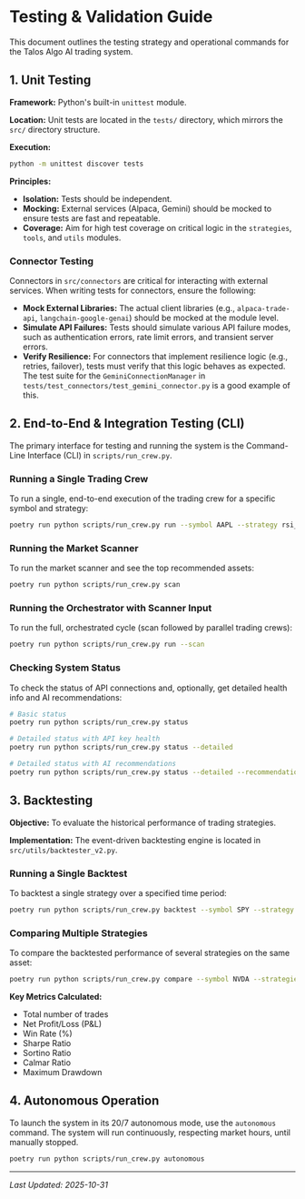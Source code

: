 # Testing & Validation Guide

This document outlines the testing strategy and operational commands for the Talos Algo AI trading system.

## 1. Unit Testing

**Framework:** Python's built-in `unittest` module.

**Location:** Unit tests are located in the `tests/` directory, which mirrors the `src/` directory structure.

**Execution:**
```bash
python -m unittest discover tests
```

**Principles:**
- **Isolation:** Tests should be independent.
- **Mocking:** External services (Alpaca, Gemini) should be mocked to ensure tests are fast and repeatable.
- **Coverage:** Aim for high test coverage on critical logic in the `strategies`, `tools`, and `utils` modules.

### Connector Testing
Connectors in `src/connectors` are critical for interacting with external services. When writing tests for connectors, ensure the following:
- **Mock External Libraries:** The actual client libraries (e.g., `alpaca-trade-api`, `langchain-google-genai`) should be mocked at the module level.
- **Simulate API Failures:** Tests should simulate various API failure modes, such as authentication errors, rate limit errors, and transient server errors.
- **Verify Resilience:** For connectors that implement resilience logic (e.g., retries, failover), tests must verify that this logic behaves as expected. The test suite for the `GeminiConnectionManager` in `tests/test_connectors/test_gemini_connector.py` is a good example of this.

## 2. End-to-End & Integration Testing (CLI)

The primary interface for testing and running the system is the Command-Line Interface (CLI) in `scripts/run_crew.py`.

### Running a Single Trading Crew
To run a single, end-to-end execution of the trading crew for a specific symbol and strategy:
```bash
poetry run python scripts/run_crew.py run --symbol AAPL --strategy rsi_breakout
```

### Running the Market Scanner
To run the market scanner and see the top recommended assets:
```bash
poetry run python scripts/run_crew.py scan
```

### Running the Orchestrator with Scanner Input
To run the full, orchestrated cycle (scan followed by parallel trading crews):
```bash
poetry run python scripts/run_crew.py run --scan
```

### Checking System Status
To check the status of API connections and, optionally, get detailed health info and AI recommendations:
```bash
# Basic status
poetry run python scripts/run_crew.py status

# Detailed status with API key health
poetry run python scripts/run_crew.py status --detailed

# Detailed status with AI recommendations
poetry run python scripts/run_crew.py status --detailed --recommendations
```

## 3. Backtesting

**Objective:** To evaluate the historical performance of trading strategies.

**Implementation:** The event-driven backtesting engine is located in `src/utils/backtester_v2.py`.

### Running a Single Backtest
To backtest a single strategy over a specified time period:
```bash
poetry run python scripts/run_crew.py backtest --symbol SPY --strategy 3ma --start 2024-01-01 --end 2024-06-30
```

### Comparing Multiple Strategies
To compare the backtested performance of several strategies on the same asset:
```bash
poetry run python scripts/run_crew.py compare --symbol NVDA --strategies 3ma,rsi_breakout,macd
```

**Key Metrics Calculated:**
- Total number of trades
- Net Profit/Loss (P&L)
- Win Rate (%)
- Sharpe Ratio
- Sortino Ratio
- Calmar Ratio
- Maximum Drawdown

## 4. Autonomous Operation

To launch the system in its 20/7 autonomous mode, use the `autonomous` command. The system will run continuously, respecting market hours, until manually stopped.
```bash
poetry run python scripts/run_crew.py autonomous
```

---
*Last Updated: 2025-10-31*
